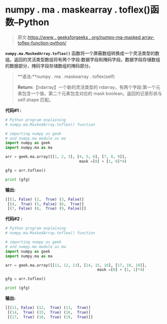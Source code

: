 # numpy . ma . maskearray . toflex()函数–Python

> 原文:[https://www . geeksforgeeks . org/numpy-ma-masked array-toflex-function-python/](https://www.geeksforgeeks.org/numpy-ma-maskedarray-toflex-function-python/)

**`numpy.ma.MaskedArray.toflex()`** 函数将一个屏蔽数组转换成一个灵活类型的数组。返回的灵活类型数组将有两个字段:数据字段和掩码字段。数据字段存储数组的数据部分，掩码字段存储数组的掩码部分。

> **语法:**numpy . ma . maskearray . toflex(self)
> 
> **Return:**【ndarray】一个新的灵活类型的 ndarray，有两个字段:第一个元素包含一个值，第二个元素包含对应的 mask boolean。返回的记录形状与 self.shape 匹配。

**代码#1 :**

```py
# Python program explaining
# numpy.ma.MaskedArray.toflex() function

# importing numpy as geek 
# and numpy.ma module as ma 
import numpy as geek 
import numpy.ma as ma 

arr = geek.ma.array([[1, 2, 3], [4, 5, 6], [7, 8, 9]], 
                                 mask =[0] + [1, 0]*4)

gfg = arr.toflex()

print (gfg)
```

**输出:**

```py
[[(1, False) (2,  True) (3, False)]
 [(4,  True) (5, False) (6,  True)]
 [(7, False) (8,  True) (9, False)]]

```

**代码#2 :**

```py
# Python program explaining
# numpy.ma.MaskedArray.toflex() function

# importing numpy as geek 
# and numpy.ma module as ma 
import numpy as geek 
import numpy.ma as ma 

arr = geek.ma.array([[11, 12, 13], [14, 15, 16], [17, 18, 19]], 
                                         mask =[0] + [1, 1]*4)

gfg = arr.toflex()

print (gfg)
```

**输出:**

```py
[[(11, False) (12,  True) (13,  True)]
 [(14,  True) (15,  True) (16,  True)]
 [(17,  True) (18,  True) (19,  True)]]

```